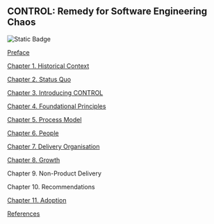 CONTROL: Remedy for Software Engineering Chaos
---
![Static Badge](https://img.shields.io/badge/0.1-green?style=flat-square&label=version)

[Preface](preface.md)

[Chapter 1. Historical Context](ch01.md)

[Chapter 2. Status Quo](ch02.md)

[Chapter 3. Introducing CONTROL](ch03.md)

[Chapter 4. Foundational Principles](ch04.md)

[Chapter 5. Process Model](ch05.md)

[Chapter 6. People](ch06.md)

[Chapter 7. Delivery Organisation](ch07.md)

[Chapter 8. Growth](ch08.md)

Chapter 9. Non-Product Delivery

Chapter 10. Recommendations

[Chapter 11. Adoption](ch11.md)

[References](references.md)
